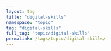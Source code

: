 ```yaml
---
layout: tag
title: "digital-skills"
namespace: "topic"
tag: "digital-skills"
full_tag: "topic/digital-skills"
permalink: /tags/topic/digital-skills/
---
```

